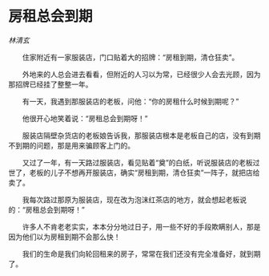 # 房租总会到期

*林清玄*

　　住家附近有一家服装店，门口贴着大的招牌：“房租到期，清仓狂卖”。

　　外地来的人总会进去看看，但附近的人习以为常，已经很少人会去光顾，因为那招牌已经挂了整整一年。

　　有一天，我遇到那服装店的老板，问他：“你的房租什么时候到期呢？”

　　他很开心地笑着说：“房租总会到期呀！”

　　服装店隔壁杂货店的老板娘告诉我，那服装店根本是老板自己的店，没有到期不到期的问题，那是用来骗顾客上门的。

　　又过了一年，有一天路过服装店，看见贴着“奠”的白纸，听说服装店的老板过世了，老板的儿子不想再开服装店，确实“房租到期，清仓狂卖”一阵子，就把店给卖了。

　　我每次路过那原为服装店，现在改为泡沫红茶店的地方，就会想起老板说的：“房租总会到期呀！”

　　许多人不肯老老实实，本本分分地过日子，用一些不好的手段欺瞒别人，那是因为他们以为房租到期不会那么快！

　　我们的生命是我们向轮回租来的房子，常常在我们还没有完全准备好，就到期了。